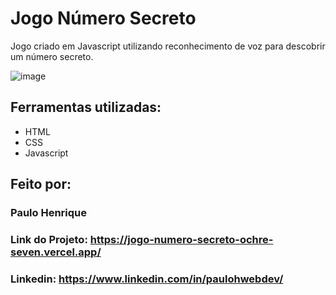 # Jogo Número Secreto
Jogo criado em Javascript utilizando reconhecimento de voz para descobrir um número secreto.


![image](https://user-images.githubusercontent.com/126277769/230649597-05c2cb2b-33c8-4c94-bc0f-d0def556aa68.png)

## Ferramentas utilizadas:

* HTML
* CSS
* Javascript

## Feito por:

### Paulo Henrique

### Link do Projeto: https://jogo-numero-secreto-ochre-seven.vercel.app/

### Linkedin: https://www.linkedin.com/in/paulohwebdev/

```
